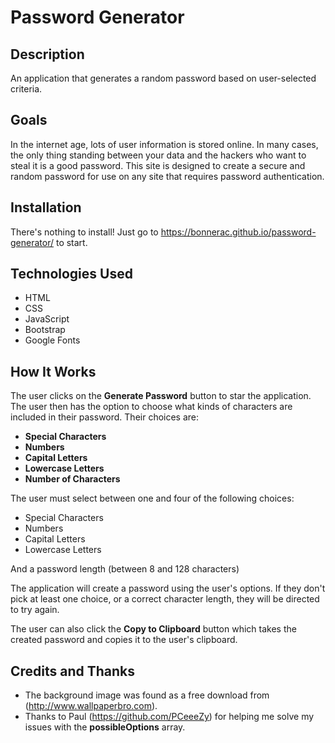# Password Generator

## Description

An application that generates a random password based on user-selected criteria.

## Goals

In the internet age, lots of user information is stored online. In many cases, the only thing standing between your data and the hackers who want to steal it is a good password. This site is designed to create a secure and random password for use on any site that requires password authentication. 

## Installation

There's nothing to install! Just go to https://bonnerac.github.io/password-generator/ to start.

## Technologies Used
* HTML
* CSS
* JavaScript
* Bootstrap
* Google Fonts

## How It Works

The user clicks on the **Generate Password** button to star the application. The user then has the option to choose what kinds of characters are included in their password. Their choices are:

* **Special Characters** 
* **Numbers** 
* **Capital Letters** 
* **Lowercase Letters** 
* **Number of Characters**

The user must select between one and four of the following choices:
* Special Characters
* Numbers
* Capital Letters
* Lowercase Letters

And a password length (between 8 and 128 characters)

The application will create a password using the user's options. If they don't pick at least one choice, or a correct character length, they will be directed to try again.

The user can also click the **Copy to Clipboard** button which takes the created password and copies it to the user's clipboard.

## Credits and Thanks

* The background image was found as a free download from (http://www.wallpaperbro.com).
* Thanks to Paul (https://github.com/PCeeeZy) for helping me solve my issues with the **possibleOptions** array.
